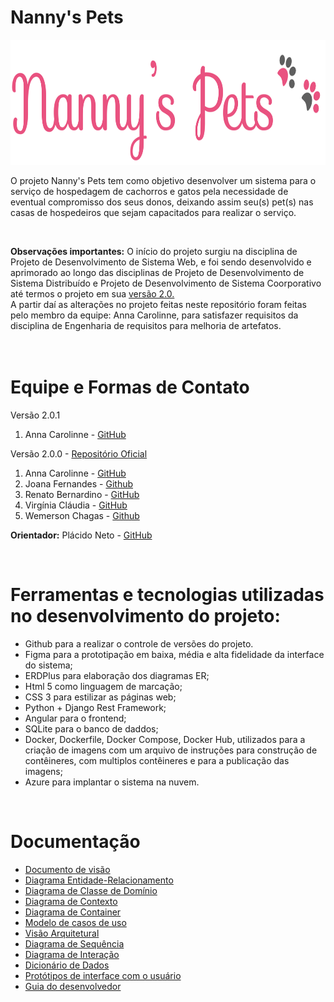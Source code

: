# Nanny's Pets

<img src="logo.png" width="860" height="200" />

O projeto Nanny's Pets tem como objetivo desenvolver um sistema para o serviço de hospedagem de cachorros e gatos pela necessidade de eventual compromisso dos seus donos, deixando assim seu(s) pet(s) nas casas de hospedeiros que sejam capacitados para realizar o serviço.  

</br>

**Observações importantes:** O início do projeto surgiu na disciplina de Projeto de Desenvolvimento de Sistema Web, e foi sendo desenvolvido e aprimorado ao longo das disciplinas de Projeto de Desenvolvimento de Sistema Distribuído e Projeto de Desenvolvimento de Sistema Coorporativo até termos o projeto em sua [versão 2.0.](https://github.com/anna-albuquerque/mynannyspets/releases/tag/EngenhariaDeRequisitos)
</br>
A partir daí as alterações no projeto feitas neste repositório foram feitas pelo membro da equipe: Anna Carolinne, para satisfazer requisitos da disciplina de Engenharia de requisitos para melhoria de artefatos. 
</br>  
</br>

# Equipe e Formas de Contato
Versão 2.0.1
1. Anna Carolinne - [GitHub](https://github.com/anna-albuquerque)  

Versão 2.0.0 - [Repositório Oficial](https://github.com/tads-cnat/nannys-pet)
1. Anna Carolinne - [GitHub](https://github.com/anna-albuquerque) 
2. Joana Fernandes - [Github](https://github.com/JoanaFernandes1998)
3. Renato Bernardino - [GitHub](https://github.com/renatobernardinodasilva)
4. Virgínia Cláudia - [GitHub](https://github.com/VCLM)
5. Wemerson Chagas - [Github](https://github.com/wemersonchaga)

**Orientador:** Plácido Neto - [GitHub](https://github.com/placidoneto)

</br>

# Ferramentas e tecnologias utilizadas no desenvolvimento do projeto:

* Github para a realizar o controle de versões do projeto.
* Figma para a prototipação em baixa, média e alta fidelidade da interface do sistema;
* ERDPlus para elaboração dos diagramas ER;
* Html 5 como linguagem de marcação;
* CSS 3 para estilizar as páginas web;
* Python + Django Rest Framework;
* Angular para o frontend;
* SQLite para o banco de daddos;
* Docker, Dockerfile, Docker Compose, Docker Hub, utilizados para a criação de imagens com um arquivo de instruções para construção de contêineres, com multiplos contêineres e para a publicação das imagens;
* Azure para implantar o sistema na nuvem.
</br>

# Documentação

* [Documento de visão](doc/DocumentoDeVisao/doc-visao.md)
* [Diagrama Entidade-Relacionamento](doc/DiagramaER/DiagramaER.md)
* [Diagrama de Classe de Domínio](doc/DiagramaDeClassesDeDominio/dominio.md)
* [Diagrama de Contexto](doc/DiagramaDeContexto/Diagrama-Contexto.md)
* [Diagrama de Container](doc/DiagramaDeContainer.md/DiagramaDeContainer.md)
* [Modelo de casos de uso](doc/CDUs/cdu.md)
* [Visão Arquitetural](doc/VisaoArquitetural/VisaoArquitetural.md)
* [Diagrama de Sequência](doc/DiagramaDeSequencia/DiadramaDeSequencia.md)
* [Diagrama de Interação](doc/DiagramaDeInteracao/DiagramaDeInteracao.md)
* [Dicionário de Dados](doc/DicionarioDeDados/DicionarioDeDados.md)
* [Protótipos de interface com o usuário](doc/prototipos/prototipos.md)
* [Guia do desenvolvedor](guia-receber-pets.md)
